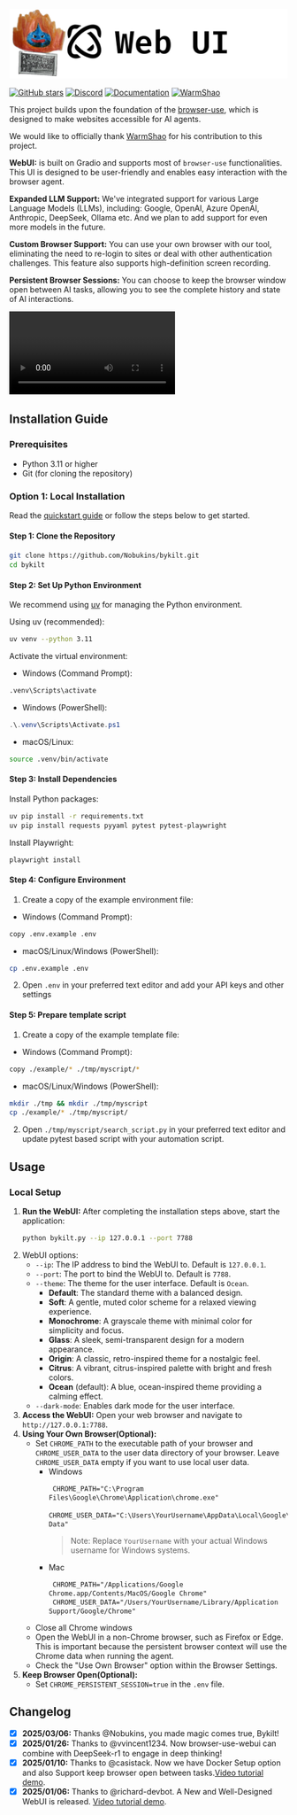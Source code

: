 <img src="./assets/bykilt.png" alt="Bykilt - Browser Use Web UI" width="full"/>

<br/>

[![GitHub stars](https://img.shields.io/github/stars/browser-use/web-ui?style=social)](https://github.com/browser-use/web-ui/stargazers)
[![Discord](https://img.shields.io/discord/1303749220842340412?color=7289DA&label=Discord&logo=discord&logoColor=white)](https://link.browser-use.com/discord)
[![Documentation](https://img.shields.io/badge/Documentation-📕-blue)](https://docs.browser-use.com)
[![WarmShao](https://img.shields.io/twitter/follow/warmshao?style=social)](https://x.com/warmshao)

This project builds upon the foundation of the [browser-use](https://github.com/browser-use/browser-use), which is designed to make websites accessible for AI agents.

We would like to officially thank [WarmShao](https://github.com/warmshao) for his contribution to this project.

**WebUI:** is built on Gradio and supports most of `browser-use` functionalities. This UI is designed to be user-friendly and enables easy interaction with the browser agent.

**Expanded LLM Support:** We've integrated support for various Large Language Models (LLMs), including: Google, OpenAI, Azure OpenAI, Anthropic, DeepSeek, Ollama etc. And we plan to add support for even more models in the future.

**Custom Browser Support:** You can use your own browser with our tool, eliminating the need to re-login to sites or deal with other authentication challenges. This feature also supports high-definition screen recording.

**Persistent Browser Sessions:** You can choose to keep the browser window open between AI tasks, allowing you to see the complete history and state of AI interactions.

<video src="https://github.com/user-attachments/assets/56bc7080-f2e3-4367-af22-6bf2245ff6cb" controls="controls">Your browser does not support playing this video!</video>

## Installation Guide

### Prerequisites
- Python 3.11 or higher
- Git (for cloning the repository)

### Option 1: Local Installation

Read the [quickstart guide](https://docs.browser-use.com/quickstart#prepare-the-environment) or follow the steps below to get started.

#### Step 1: Clone the Repository
```bash
git clone https://github.com/Nobukins/bykilt.git
cd bykilt
```

#### Step 2: Set Up Python Environment
We recommend using [uv](https://docs.astral.sh/uv/) for managing the Python environment.

Using uv (recommended):
```bash
uv venv --python 3.11
```

Activate the virtual environment:
- Windows (Command Prompt):
```cmd
.venv\Scripts\activate
```
- Windows (PowerShell):
```powershell
.\.venv\Scripts\Activate.ps1
```
- macOS/Linux:
```bash
source .venv/bin/activate
```

#### Step 3: Install Dependencies
Install Python packages:
```bash
uv pip install -r requirements.txt
uv pip install requests pyyaml pytest pytest-playwright 
```

Install Playwright:
```bash
playwright install
```

#### Step 4: Configure Environment
1. Create a copy of the example environment file:
- Windows (Command Prompt):
```bash
copy .env.example .env
```
- macOS/Linux/Windows (PowerShell):
```bash
cp .env.example .env
```
2. Open `.env` in your preferred text editor and add your API keys and other settings

#### Step 5: Prepare template script
1. Create a copy of the example template file:
- Windows (Command Prompt):
```bash
copy ./example/* ./tmp/myscript/*
```
- macOS/Linux/Windows (PowerShell):
```bash
mkdir ./tmp && mkdir ./tmp/myscript
cp ./example/* ./tmp/myscript/
```
2. Open `./tmp/myscript/search_script.py` in your preferred text editor and update pytest based script with your automation script.

## Usage

### Local Setup
1.  **Run the WebUI:**
    After completing the installation steps above, start the application:
    ```bash
    python bykilt.py --ip 127.0.0.1 --port 7788
    ```
2. WebUI options:
   - `--ip`: The IP address to bind the WebUI to. Default is `127.0.0.1`.
   - `--port`: The port to bind the WebUI to. Default is `7788`.
   - `--theme`: The theme for the user interface. Default is `Ocean`.
     - **Default**: The standard theme with a balanced design.
     - **Soft**: A gentle, muted color scheme for a relaxed viewing experience.
     - **Monochrome**: A grayscale theme with minimal color for simplicity and focus.
     - **Glass**: A sleek, semi-transparent design for a modern appearance.
     - **Origin**: A classic, retro-inspired theme for a nostalgic feel.
     - **Citrus**: A vibrant, citrus-inspired palette with bright and fresh colors.
     - **Ocean** (default): A blue, ocean-inspired theme providing a calming effect.
   - `--dark-mode`: Enables dark mode for the user interface.
3.  **Access the WebUI:** Open your web browser and navigate to `http://127.0.0.1:7788`.
4.  **Using Your Own Browser(Optional):**
    - Set `CHROME_PATH` to the executable path of your browser and `CHROME_USER_DATA` to the user data directory of your browser. Leave `CHROME_USER_DATA` empty if you want to use local user data.
      - Windows
        ```env
         CHROME_PATH="C:\Program Files\Google\Chrome\Application\chrome.exe"
         CHROME_USER_DATA="C:\Users\YourUsername\AppData\Local\Google\Chrome\User Data"
        ```
        > Note: Replace `YourUsername` with your actual Windows username for Windows systems.
      - Mac
        ```env
         CHROME_PATH="/Applications/Google Chrome.app/Contents/MacOS/Google Chrome"
         CHROME_USER_DATA="/Users/YourUsername/Library/Application Support/Google/Chrome"
        ```
    - Close all Chrome windows
    - Open the WebUI in a non-Chrome browser, such as Firefox or Edge. This is important because the persistent browser context will use the Chrome data when running the agent.
    - Check the "Use Own Browser" option within the Browser Settings.
5. **Keep Browser Open(Optional):**
    - Set `CHROME_PERSISTENT_SESSION=true` in the `.env` file.


## Changelog
- [x] **2025/03/06:** Thanks @Nobukins, you made magic comes true, Bykilt!
- [x] **2025/01/26:** Thanks to @vvincent1234. Now browser-use-webui can combine with DeepSeek-r1 to engage in deep thinking!
- [x] **2025/01/10:** Thanks to @casistack. Now we have Docker Setup option and also Support keep browser open between tasks.[Video tutorial demo](https://github.com/browser-use/web-ui/issues/1#issuecomment-2582511750).
- [x] **2025/01/06:** Thanks to @richard-devbot. A New and Well-Designed WebUI is released. [Video tutorial demo](https://github.com/warmshao/browser-use-webui/issues/1#issuecomment-2573393113).
